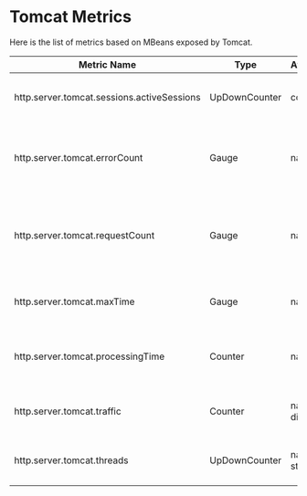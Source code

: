 # Tomcat Metrics

Here is the list of metrics based on MBeans exposed by Tomcat.

| Metric Name                                | Type          | Attributes      | Description                                                     |
| ------------------------------------------ | ------------- | --------------- | --------------------------------------------------------------- |
| http.server.tomcat.sessions.activeSessions | UpDownCounter | context         | The number of active sessions                                   |
| http.server.tomcat.errorCount              | Gauge         | name            | The number of errors per second on all request processors       |
| http.server.tomcat.requestCount            | Gauge         | name            | The number of requests per second across all request processors |
| http.server.tomcat.maxTime                 | Gauge         | name            | The longest request processing time                             |
| http.server.tomcat.processingTime          | Counter       | name            | Represents the total time for processing all requests           |
| http.server.tomcat.traffic                 | Counter       | name, direction | The number of bytes transmitted                                 |
| http.server.tomcat.threads                 | UpDownCounter | name, state     | Thread Count of the Thread Pool                                 |
